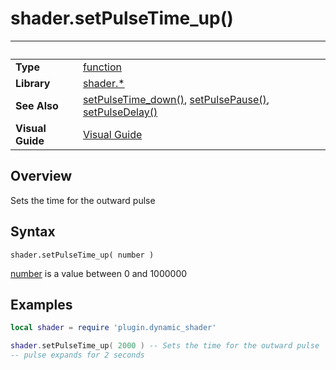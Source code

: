 # shader.setPulseTime_up()

|                      | &nbsp; 
| -------------------- | ---------------------------------------------------------------
| __Type__             | [function](http://docs.coronalabs.com/api/type/Function.html)
| __Library__          | [shader.*](README.md)
| __See Also__         | [setPulseTime_down()](setPulseTime_down.markdown), [setPulsePause()](setPulsePause.markdown), [setPulseDelay()](setPulseDelay.markdown)
| __Visual Guide__     | [Visual Guide](http://dynamicshader.com/)


## Overview

Sets the time for the outward pulse


## Syntax

	shader.setPulseTime_up( number )

[number](https://docs.coronalabs.com/api/type/Number.html) is a value between 0 and 1000000

## Examples

``````lua
local shader = require 'plugin.dynamic_shader'

shader.setPulseTime_up( 2000 ) -- Sets the time for the outward pulse
-- pulse expands for 2 seconds

``````
